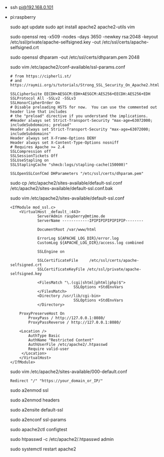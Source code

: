 * ssh pi@192.168.0.101
* pi:raspberry

	sudo apt update
	sudo apt install apache2 apache2-utils vim
	
	sudo openssl req -x509 -nodes -days 3650 -newkey rsa:2048 -keyout /etc/ssl/private/apache-selfsigned.key -out /etc/ssl/certs/apache-selfsigned.crt
	
	sudo openssl dhparam -out /etc/ssl/certs/dhparam.pem 2048
	
	
	sudo vim /etc/apache2/conf-available/ssl-params.conf
	
	```
	# from https://cipherli.st/
	# and https://raymii.org/s/tutorials/Strong_SSL_Security_On_Apache2.html

	SSLCipherSuite EECDH+AESGCM:EDH+AESGCM:AES256+EECDH:AES256+EDH
	SSLProtocol All -SSLv2 -SSLv3
	SSLHonorCipherOrder On
	# Disable preloading HSTS for now.  You can use the commented out header line that includes
	# the "preload" directive if you understand the implications.
	#Header always set Strict-Transport-Security "max-age=63072000; includeSubdomains; preload"
	Header always set Strict-Transport-Security "max-age=63072000; includeSubdomains"
	Header always set X-Frame-Options DENY
	Header always set X-Content-Type-Options nosniff
	# Requires Apache >= 2.4
	SSLCompression off 
	SSLSessionTickets Off
	SSLUseStapling on 
	SSLStaplingCache "shmcb:logs/stapling-cache(150000)"

	SSLOpenSSLConfCmd DHParameters "/etc/ssl/certs/dhparam.pem"
	```
	
	sudo cp /etc/apache2/sites-available/default-ssl.conf /etc/apache2/sites-available/default-ssl.conf.bak
	
	sudo vim /etc/apache2/sites-available/default-ssl.conf
	
	```
	<IfModule mod_ssl.c>
        <VirtualHost _default_:443>
                ServerAdmin raspberry@mtimo.de
                ServerName ------------IPIPIPIPIPIPIPIP--------

                DocumentRoot /var/www/html

                ErrorLog ${APACHE_LOG_DIR}/error.log
                CustomLog ${APACHE_LOG_DIR}/access.log combined

                SSLEngine on

                SSLCertificateFile     /etc/ssl/certs/apache-selfsigned.crt
                SSLCertificateKeyFile /etc/ssl/private/apache-selfsigned.key

                <FilesMatch "\.(cgi|shtml|phtml|php)$">
                                SSLOptions +StdEnvVars
                </FilesMatch>
                <Directory /usr/lib/cgi-bin>
                                SSLOptions +StdEnvVars
                </Directory>
		
		ProxyPreserveHost On
    		ProxyPass / http://127.0.0.1:8080/
    		ProxyPassReverse / http://127.0.0.1:8080/
    
		<Location />
			AuthType Basic
			AuthName "Restricted Content"
			AuthUserFile /etc/apache2/.htpasswd
			Require valid-user
  		 </Location>
		</VirtualHost>
	</IfModule>
	```
	
	sudo vim /etc/apache2/sites-available/000-default.conf
	
	```
	Redirect "/" "https://your_domain_or_IP/"
	```
	
	sudo a2enmod ssl
	
	sudo a2enmod headers
	
	sudo a2ensite default-ssl
	
	sudo a2enconf ssl-params
	
	sudo apache2ctl configtest
	
	sudo htpasswd -c /etc/apache2/.htpasswd admin
	
	
	sudo systemctl restart apache2
